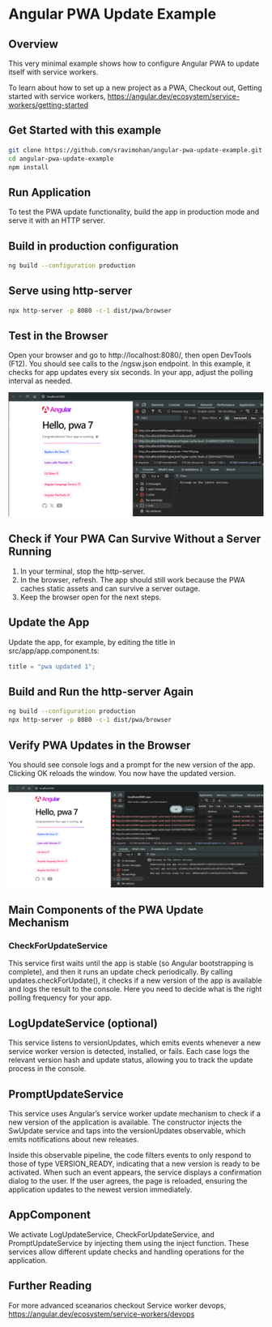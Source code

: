 # Angular PWA Update Example

## Overview

This very minimal example shows how to configure Angular PWA to update itself with service workers.

To learn about how to set up a new project as a PWA,
Checkout out, Getting started with service workers,
<https://angular.dev/ecosystem/service-workers/getting-started>

## Get Started with this example

```bash
git clone https://github.com/sravimohan/angular-pwa-update-example.git
cd angular-pwa-update-example
npm install
```

## Run Application

To test the PWA update functionality, build the app in production mode and serve it with an HTTP server.

## Build in production configuration

```bash
ng build --configuration production
```

## Serve using http-server

```bash
npx http-server -p 8080 -c-1 dist/pwa/browser
```

## Test in the Browser

Open your browser and go to http://localhost:8080/, then open DevTools (F12). You should see calls to the /ngsw.json endpoint. In this example, it checks for app updates every six seconds. In your app, adjust the polling interval as needed.

![alt text](docs/image1.png)

## Check if Your PWA Can Survive Without a Server Running

1. In your terminal, stop the http-server.
2. In the browser, refresh. The app should still work because the PWA caches static assets and can survive a server outage.
3. Keep the browser open for the next steps.

## Update the App

Update the app, for example, by editing the title in src/app/app.component.ts:

```typescript
title = "pwa updated 1";
```

## Build and Run the http-server Again

```bash
ng build --configuration production
npx http-server -p 8080 -c-1 dist/pwa/browser
```

## Verify PWA Updates in the Browser

You should see console logs and a prompt for the new version of the app. Clicking OK reloads the window. You now have the updated version.

![alt text](docs/image2.png)

## Main Components of the PWA Update Mechanism

### CheckForUpdateService

This service first waits until the app is stable (so Angular bootstrapping is complete), and then it runs an update check periodically. By calling updates.checkForUpdate(), it checks if a new version of the app is available and logs the result to the console. Here you need to decide what is the right polling frequency for your app.

## LogUpdateService (optional)

This service listens to versionUpdates, which emits events whenever a new service worker version is detected, installed, or fails. Each case logs the relevant version hash and update status, allowing you to track the update process in the console.

## PromptUpdateService

This service uses Angular’s service worker update mechanism to check if a new version of the application is available. The constructor injects the SwUpdate service and taps into the versionUpdates observable, which emits notifications about new releases.

Inside this observable pipeline, the code filters events to only respond to those of type VERSION_READY, indicating that a new version is ready to be activated. When such an event appears, the service displays a confirmation dialog to the user. If the user agrees, the page is reloaded, ensuring the application updates to the newest version immediately.

## AppComponent

We activate LogUpdateService, CheckForUpdateService, and PromptUpdateService by injecting them using the inject function. These services allow different update checks and handling operations for the application.

## Further Reading

For more advanced sceanarios checkout Service worker devops, <https://angular.dev/ecosystem/service-workers/devops>
